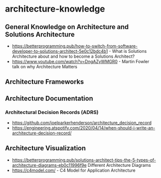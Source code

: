 # architecture-knowledge

## General Knowledge on Architecture and Solutions Architecture
* https://betterprogramming.pub/how-to-switch-from-software-developer-to-solutions-architect-5e0c12bdc4b1 - What is Solutions Architecture about and how to become a Solutions Architect?
* https://www.youtube.com/watch?v=DngAZyWMGR0 - Martin Fowler talk on why Architecture Matters

## Architecture Frameworks

## Architecture Documentation

### Architectural Decision Records (ADRS)
* https://github.com/joelparkerhenderson/architecture_decision_record 
* https://engineering.atspotify.com/2020/04/14/when-should-i-write-an-architecture-decision-record/

## Architecture Visualization 
* https://betterprogramming.pub/solutions-architect-tips-the-5-types-of-architecture-diagrams-eb0c11996f9e Different Architecture Diagrams
* https://c4model.com/ - C4 Model for Application Architecture
